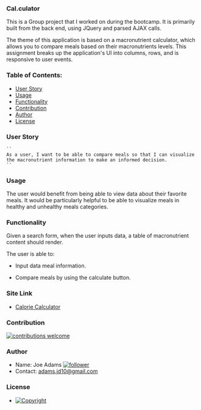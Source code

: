 ### Cal.culator
This is a Group project that I worked on during the bootcamp. It is primarily built from the back end, using JQuery and parsed AJAX calls. 

The theme of this application is based on a macronutrient calculator, which allows you to compare meals based on their macronutrients levels. This assignment breaks up the application's UI into columns, rows, and is responsive to user events.
   
  ### Table of Contents:
  - [User Story](#user-story-speech_balloon)
  - [Usage](#usage)
  - [Functionality](#functionality)
  - [Contribution](#contribution-handshake)
  - [Author](#author)
  - [License](#license-trophy)
  
  ### User Story
    ``
    As a user, I want to be able to compare meals so that I can visualize the macronutrient information to make an informed decision.
    ``
  
  ### Usage

The user would benefit from being able to view data about their favorite meals. It would be particularly helpful to be able to visualize meals in healthy and unhealthy meals categories.

### Functionality

Given a search form, when the user inputs data, a table of macronutrient content should render. 

The user is able to:

  * Input data meal information.

  * Compare meals by using the calculate button.

### Site Link
  * [Calorie Calculator](#https://joefunction.github.io/calorieCalculator/)

 ### Contribution
 
 [![contributions welcome](https://img.shields.io/badge/contributions-welcome-brightgreen.svg?style=flat)](https://github.com/joeFunction/calorieCalculator/issues)
  
  
  ### 	Author 
   - Name: Joe Adams [![follower](https://img.shields.io/github/followers/joefunction?label=follower&style=social)](https://github.com/joeFunction)
   - Contact: adams.jd10@gmail.com 
  
  ### License
   - [![Copyright](https://img.shields.io/badge/Copyright-Joe-blue)](https://github.com/joeFunction)
  
